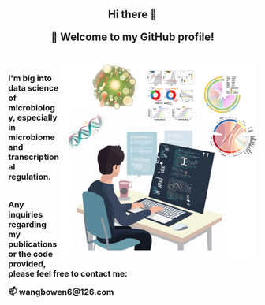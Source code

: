 

<!--
**Bowenw6/Bowenw6** is a ✨ _special_ ✨ repository because its `README.md` (this file) appears on your GitHub profile.

Here are some ideas to get you started:

- 🔭 I’m currently working on ...
- 🌱 I’m currently learning ...
- 👯 I’m looking to collaborate on ...
- 🤔 I’m looking for help with ...
- 💬 Ask me about ...
- 📫 How to reach me: ...
- 😄 Pronouns: ...
- ⚡ Fun fact: ...
-->



<h2 align="center">
 Hi there 👋


</p>

🎉 **Welcome to my GitHub profile!**
</h2>


<br/>


<img align="right" alt="jpg" src="Github_main_1.jpg?raw=true" width="400" height="400" />

<h3 align="left">
I'm big into data science of microbiology, especially in microbiome and transcriptional regulation.
</p>
<br/>
Any inquiries regarding my publications or the code provided, please feel free to contact me:
</p>
📫 wangbowen6@126.com
</h3>



